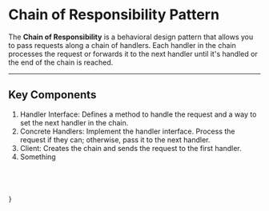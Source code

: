 # Chain of Responsibility Pattern

The **Chain of Responsibility** is a behavioral design pattern that allows you to pass requests along a chain of handlers. Each handler in the chain processes the request or forwards it to the next handler until it's handled or the end of the chain is reached.

---

## Key Components

1. Handler Interface:
    Defines a method to handle the request and a way to set the next handler in the chain.
2. Concrete Handlers:
    Implement the handler interface. Process the request if they can; otherwise, pass it to the next handler.
3. Client:
    Creates the chain and sends the request to the first handler.
4. Something

```ts




}


```